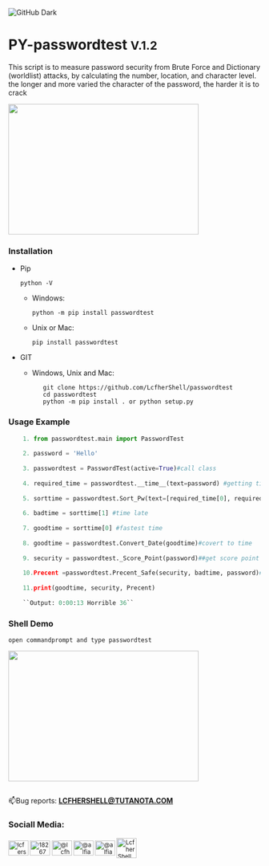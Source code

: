 ![GitHub Dark](https://github.com/github-dark.png#gh-light-mode-only)
# PY-passwordtest <small class='version_passwordtest'>V.1.2</small>
<p>This script is to measure password security from Brute Force and Dictionary (worldlist) attacks, by calculating the number, location, and character level. the longer and more varied the character of the password, the harder it is to crack</p>
<img align='center' src="https://github.com/LcfherShell/passwordtest/blob/main/logiccracking.png" height="260" width="380">


### Installation

- Pip

  ```python -V```

  - Windows:
  
    `python -m pip install passwordtest`
  
  - Unix or Mac:
  
    `pip install passwordtest`
  
- GIT

  - Windows, Unix and Mac:
  
    ````
       git clone https://github.com/LcfherShell/passwordtest
       cd passwordtest
       python -m pip install . or python setup.py
    ````
### Usage Example
````Python hl_lines="4  9-12  25-27"
    1. from passwordtest.main import PasswordTest
    
    2. password = 'Hello'
    
    3. passwordtest = PasswordTest(active=True)#call class
    
    4. required_time = passwordtest.__time__(text=password) #getting time
    
    5. sorttime = passwordtest.Sort_Pw(text=[required_time[0], required_time[1]]) #sorttime by min and max
    
    6. badtime = sorttime[1] #time late
    
    7. goodtime = sorttime[0] #fastest time
    
    8. goodtime = passwordtest.Convert_Date(goodtime)#covert to time
    
    9. security = passwordtest._Score_Point(password)##get score point
    
    10.Precent =passwordtest.Precent_Safe(security, badtime, password)#get percent security
    
    11.print(goodtime, security, Precent)
    
    ``Output: 0:00:13 Horrible 36``
````
### Shell Demo

``open commandprompt and type
  passwordtest
``

<img align='center' src="https://github.com/LcfherShell/passwordtest/blob/main/images1.png" height="260" width="380">


## 
📫Bug reports: **LCFHERSHELL@TUTANOTA.COM**
<h3 align="left">Sociall Media:</h3>
<p align="left">
  <small>
    <a href="https://twitter.com/lcfershell" target="blank"><img align="center" src="https://raw.githubusercontent.com/rahuldkjain/github-profile-readme-generator/master/src/images/icons/Social/twitter.svg" alt="lcfershell" height="30" width="40" /></a>
    <a href="https://stackoverflow.com/users/18267661" target="blank"><img align="center" src="https://raw.githubusercontent.com/rahuldkjain/github-profile-readme-generator/master/src/images/icons/Social/stack-overflow.svg" alt="18267661" height="30" width="40" /></a>
    <a href="https://instagram.com/@lcfhershell" target="blank"><img align="center" src="https://raw.githubusercontent.com/rahuldkjain/github-profile-readme-generator/master/src/images/icons/Social/instagram.svg" alt="@lcfhershell" height="30" width="40" /></a>
    <a href="https://medium.com/@alfiandecker2" target="blank"><img align="center" src="https://raw.githubusercontent.com/rahuldkjain/github-profile-readme-generator/master/src/images/icons/Social/medium.svg" alt="@alfiandecker2" height="30" width="40" /></a>
    <a href="https://www.hackerrank.com/@alfiandecker2" target="blank"><img align="center" src="https://raw.githubusercontent.com/rahuldkjain/github-profile-readme-generator/master/src/images/icons/Social/hackerrank.svg" alt="@alfiandecker2" height="30" width="40" /></a>
    <a href="https://github.com/LcfherShell" target="blank"><img align="center" src="https://cdn.jsdelivr.net/npm/simple-icons@3.0.1/icons/github.svg" alt="LcfherShell" height="40" width="40"/></a>
 </small>
</p>

